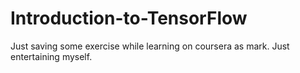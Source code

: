 # Introduction-to-TensorFlow
Just saving some exercise while learning on coursera as mark.
Just entertaining myself.
